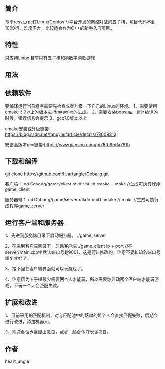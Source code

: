 简介
---
基于resst_rpc在Linux(Centos 7)平台开发的网络对战的五子棋，项目代码不到1000行，难度不大，比较适合作为C++的新手入门项目。

特性
---
只支持Linux
目前只有五子棋和猜数字两款游戏

用法
---
依赖软件
---
要编译运行当前程序需要先检查或者升级一下自己的Linux的环境。
1、需要使用cmake 3.7以上的版本进行mkaefile的生成。
2、需要安装boost库，具体编译的时候，错误信息会提示
3、gcc7.0版本以上

cmake安装或升级链接：https://blog.csdn.net/fancyler/article/details/78009812

安装高版本gcc链接:https://www.jianshu.com/p/76fb9b6a781b

下载和编译
---
git clone https://github.com/heartangle/Gobang.git

客户端：
cd Gobang/game/client
mkdir build
cmake ..
make //生成可执行程序game_client

服务器端：
cd Gobang/game/server
mkdir build
cmake //
make //生成可执行成程序game_server

运行客户端和服务器
---
1、先进到服务器目录下启动服务器。
./game_server

2、在进到客户端目录下，启动客户端
./game_client ip + port   //在server/main.cpp中默认端口号是9001，这是可以修改的，注意不要和知名端口号重复就好了。

3、接下里在客户端界面就可以玩游戏了。

4、注意因为五子棋最少需要两个人才能玩，所以需要你启动两个客户端才能玩游戏，不玩一个人会匹配失败。

扩展和改进
---
1、目前采用的匹配机制，对与匹配池中的落单的那个人会直接匹配失败，后期会进行改进，添加机器人。

2、欢迎各位大佬提出意见，或者一起合作开发该项目。

作者
---
heart_angle
